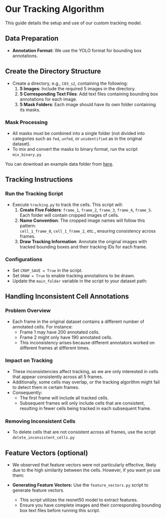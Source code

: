 # Our Tracking Algorithm 

This guide details the setup and use of our custom tracking model.

## Data Preparation
- **Annotation Format:** We use the YOLO format for bounding box annotations.

## Create the Directory Structure
- Create a directory, e.g., `C03_s2`, containing the following:
  1. **5 Images**: Include the required 5 images in the directory.
  2. **5 Corresponding Text Files**: Add text files containing bounding box annotations for each image.
  3. **5 Mask Folders**: Each image should have its own folder containing its masks.

### Mask Processing
- All masks must be combined into a single folder (not divided into categories such as `fed`, `unfed`, or `unidentified` as in the original dataset).
- To mix and convert the masks to binary format, run the script `mix_binary.py`

You can download an example data folder from [here](https://drive.google.com/file/d/16kQkn250BK58nLC1PYCH5gx6vWjSslHb/view?usp=sharing).

## Tracking Instructions

### Run the Tracking Script
- Execute `tracking.py` to track the cells. This script will:
  1. **Create Five Folders**: `frame_1`, `frame_2`, `frame_3`, `frame_4`, `frame_5`. Each folder will contain cropped images of cells.
  2. **Name Convention**: The cropped image names will follow this pattern:  
     `cell_1_frame_0`, `cell_1_frame_2`, etc., ensuring consistency across frames.
  3. **Draw Tracking Information**: Annotate the original images with tracked bounding boxes and their tracking IDs for each frame.

### Configurations
- Set `CROP_SAVE = True` in the script.
- Set `DRAW = True` to enable tracking annotations to be drawn.
- Update the `main_folder` variable in the script to your dataset path:  

## Handling Inconsistent Cell Annotations

### Problem Overview
- Each frame in the original dataset contains a different number of annotated cells. For instance:
  - Frame 1 may have 200 annotated cells.
  - Frame 2 might only have 190 annotated cells.
  - This inconsistency arises because different annotators worked on different frames at different times.

### Impact on Tracking
- These inconsistencies affect tracking, as we are only interested in cells that appear consistently across all 5 frames.
- Additionally, some cells may overlap, or the tracking algorithm might fail to detect them in certain frames.
- Consequently:
  - The first frame will include all tracked cells.
  - Subsequent frames will only include cells that are consistent, resulting in fewer cells being tracked in each subsequent frame.

### Removing Inconsistent Cells
- To delete cells that are not consistent across all frames, use the script `delete_inconsistent_cells.py`


## Feature Vectors (optional)
- We observed that feature vectors were not particularly effective, likely due to the high similarity between the cells. However, if you want yo use them:
  
- **Generating Feature Vectors:** Use the `feature_vectors.py` script to generate feature vectors.
  - This script utilizes the resnet50 model to extract features.
  - Ensure you have complete images and their corresponding bounding box text files before running this script.

